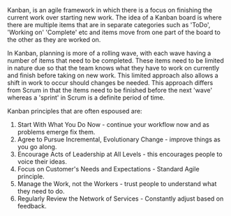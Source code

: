 Kanban, is an agile framework in which there is a focus on finishing the current work over starting new work. The idea of a Kanban board is where there are multiple items that are in separate categories such as 'ToDo', 'Working on' 'Complete' etc and items move from one part of the board to the other as they are worked on. 

In Kanban, planning is more of a rolling wave, with each wave having a number of items that need to be completed. These items need to be limited in nature due so that the team knows what they have to work on currently and finish before taking on new work. This limited approach also allows a shift in work to occur should changes be needed. This approach differs from Scrum in that the items need to be finished before the next 'wave' whereas a 'sprint' in Scrum is a definite period of time.

Kanban principles that are often espoused are:

1) Start With What You Do Now - continue your workflow now and as problems emerge fix them.
2) Agree to Pursue Incremental, Evolutionary Change - improve things as you go along.
3) Encourage Acts of Leadership at All Levels - this encourages people to voice their ideas.
4) Focus on Customer's Needs and Expectations - Standard Agile principle.
5) Manage the Work, not the Workers - trust people to understand what they need to do.
6) Regularly Review the Network of Services - Constantly adjust based on feedback.